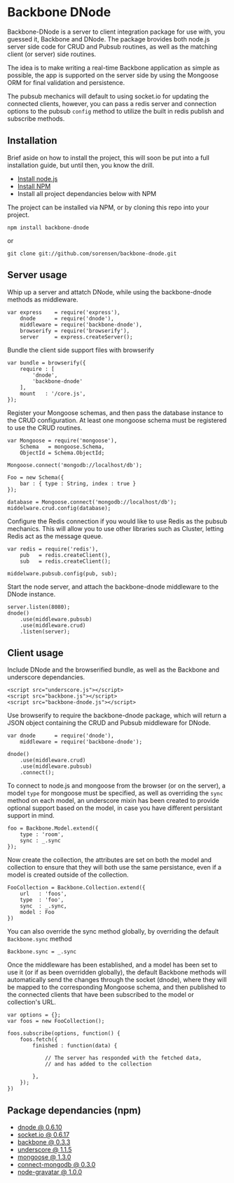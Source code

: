 # Backbone DNode

Backbone-DNode is a server to client integration package for use with, you guessed it, 
Backbone and DNode. The package brovides both node.js server side code for CRUD and 
Pubsub routines, as well as the matching client (or server) side routines.

The idea is to make writing a real-time Backbone application as simple as possible, 
the app is supported on the server side by using the Mongoose ORM for final validation
and persistence. 

The pubsub mechanics will default to using socket.io for updating the connected clients, 
however, you can pass a redis server and connection options to the pubsub `config` method
to utilize the built in redis publish and subscribe methods.

## Installation

Brief aside on how to install the project, this will soon be put into a full 
installation guide, but until then, you know the drill.

* [Install node.js](http://github.com/joyent/node)
* [Install NPM](http://github.com/joyent/npm)
* Install all project dependancies below with NPM

The project can be installed via NPM, or by cloning this repo into your project.

    npm install backbone-dnode

or

    git clone git://github.com/sorensen/backbone-dnode.git


## Server usage

Whip up a server and attatch DNode, while using the backbone-dnode
methods as middleware.

    var express    = require('express'),
        dnode      = require('dnode'),
        middleware = require('backbone-dnode'),
        browserify = require('browserify'),
        server     = express.createServer();

Bundle the client side support files with browserify

    var bundle = browserify({
        require : [
            'dnode',
            'backbone-dnode'
        ],
        mount   : '/core.js',
    });

Register your Mongoose schemas, and then pass the database 
instance to the CRUD configuration. At least one mongoose 
schema must be registered to use the CRUD routines.

    var Mongoose = require('mongoose'),
        Schema   = mongoose.Schema,
        ObjectId = Schema.ObjectId;

    Mongoose.connect('mongodb://localhost/db');

    Foo = new Schema({
        bar : { type : String, index : true }
    });

    database = Mongoose.connect('mongodb://localhost/db');
    middelware.crud.config(database);

Configure the Redis connection if you would like to use Redis 
as the pubsub mechanics. This will allow you to use other libraries 
such as Cluster, letting Redis act as the message queue.

    var redis = require('redis'),
        pub   = redis.createClient(),
        sub   = redis.createClient();
    
    middelware.pubsub.config(pub, sub);

Start the node server, and attach the backbone-dnode middleware
to the DNode instance.

    server.listen(8080);
    dnode()
        .use(middleware.pubsub)
        .use(middleware.crud)
        .listen(server);


## Client usage

Include DNode and the browserified bundle, as well as the Backbone and underscore 
dependancies.

    <script src="underscore.js"></script>
    <script src="backbone.js"></script>
    <script src="backbone-dnode.js"></script>


  Use browserify to require the backbone-dnode package, which will return 
  a JSON object containing the CRUD and Pubsub middleware for DNode.

    var dnode      = require('dnode'),
        middleware = require('backbone-dnode');

    dnode()
        .use(middleware.crud)
        .use(middleware.pubsub)
        .connect();


To connect to node.js and mongoose from the browser (or on the server), 
a model `type` for mongoose must be specified, as well as overriding the 
`sync` method on each model, an underscore mixin has been created to
provide optional support based on the model, in case you have different 
persistant support in mind.

    foo = Backbone.Model.extend({
        type : 'room',
        sync : _.sync
    });

Now create the collection, the attributes are set on both the model and 
collection to ensure that they will both use the same persistance, even if 
a model is created outside of the collection.
    
    FooCollection = Backbone.Collection.extend({
        url   : 'foos',
        type  : 'foo',
        sync  : _.sync,
        model : Foo
    })

You can also override the sync method globally, by overriding 
the default `Backbone.sync` method

    Backbone.sync = _.sync

Once the middleware has been established, and a model has been set to use 
it (or if as been overridden globally), the default Backbone methods will 
automatically send the changes through the socket (dnode), where they will 
be mapped to the corresponding Mongoose schema, and then published to the 
connected clients that have been subscribed to the model or collection's URL.

    var options = {};
    var foos = new FooCollection();
    
    foos.subscribe(options, function() {
        foos.fetch({
            finished : function(data) {
            
                // The server has responded with the fetched data, 
                // and has added to the collection
                
            },
        });
    })

## Package dependancies (npm)

* [dnode @ 0.6.10](http://github.com/substack/dnode)
* [socket.io @ 0.6.17](http://github.com/LearnBoost/Socket.IO-node)
* [backbone @ 0.3.3](http://github.com/documentcloud/backbone)
* [underscore @ 1.1.5](http://github.com/documentcloud/underscore)
* [mongoose @ 1.3.0](http://github.com/LearnBoost/mongoose)
* [connect-mongodb @ 0.3.0](http://github.com/kcbanner/connect-mongo)
* [node-gravatar @ 1.0.0](http://github.com/arnabc/node-gravatar)